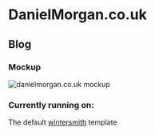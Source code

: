 
# DanielMorgan.co.uk


## Blog

### Mockup
![danielmorgan.co.uk mockup](http://dl.dropboxusercontent.com/u/2536480/blogmockup.jpg)

### Currently running on:
The default [wintersmith](https://github.com/jnordberg/wintersmith) template